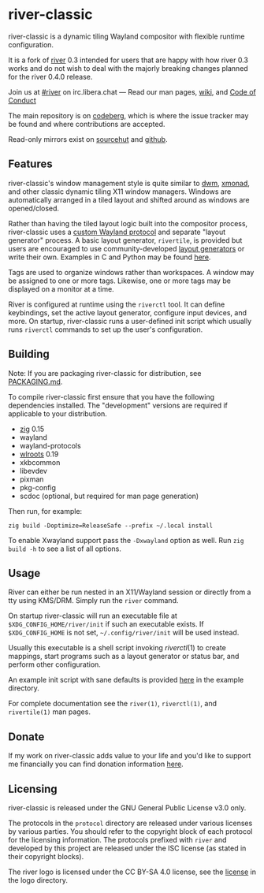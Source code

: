 # river-classic

river-classic is a dynamic tiling Wayland compositor with flexible runtime
configuration.

It is a fork of [river](https://codeberg.org/river/river) 0.3 intended for users
that are happy with how river 0.3 works and do not wish to deal with the majorly
breaking changes planned for the river 0.4.0 release.

Join us at [#river](https://web.libera.chat/?channels=#river) on irc.libera.chat —
Read our man pages, [wiki](https://codeberg.org/river/wiki), and
[Code of Conduct](CODE_OF_CONDUCT.md)

The main repository is on [codeberg](https://codeberg.org/river/river-classic),
which is where the issue tracker may be found and where contributions are accepted.

Read-only mirrors exist on [sourcehut](https://git.sr.ht/~ifreund/river-classic)
and [github](https://github.com/riverwm/river-classic).

## Features

river-classic's window management style is quite similar to
[dwm](http://dwm.suckless.org), [xmonad](https://xmonad.org), and other classic
dynamic tiling X11 window managers. Windows are automatically arranged in a tiled
layout and shifted around as windows are opened/closed.

Rather than having the tiled layout logic built into the compositor process,
river-classic uses a [custom Wayland
protocol](https://codeberg.org/river/river-classic/src/branch/master/protocol/river-layout-v3.xml)
and separate "layout generator" process. A basic layout generator, `rivertile`,
is provided but users are encouraged to use community-developed [layout
generators](https://codeberg.org/river/wiki/src/branch/master/pages/Community-Layouts.md)
or write their own. Examples in C and Python may be found
[here](https://codeberg.org/river/river-classic/src/branch/master/contrib).

Tags are used to organize windows rather than workspaces. A window may be
assigned to one or more tags. Likewise, one or more tags may be displayed on a
monitor at a time.

River is configured at runtime using the `riverctl` tool. It can define
keybindings, set the active layout generator, configure input devices, and more.
On startup, river-classic runs a user-defined init script which usually runs
`riverctl` commands to set up the user's configuration.

## Building

Note: If you are packaging river-classic for distribution, see [PACKAGING.md](PACKAGING.md).

To compile river-classic first ensure that you have the following dependencies
installed. The "development" versions are required if applicable to your
distribution.

- [zig](https://ziglang.org/download/) 0.15
- wayland
- wayland-protocols
- [wlroots](https://gitlab.freedesktop.org/wlroots/wlroots) 0.19
- xkbcommon
- libevdev
- pixman
- pkg-config
- scdoc (optional, but required for man page generation)

Then run, for example:
```
zig build -Doptimize=ReleaseSafe --prefix ~/.local install
```
To enable Xwayland support pass the `-Dxwayland` option as well.
Run `zig build -h` to see a list of all options.

## Usage

River can either be run nested in an X11/Wayland session or directly
from a tty using KMS/DRM. Simply run the `river` command.

On startup river-classic will run an executable file at `$XDG_CONFIG_HOME/river/init`
if such an executable exists. If `$XDG_CONFIG_HOME` is not set,
`~/.config/river/init` will be used instead.

Usually this executable is a shell script invoking *riverctl*(1) to create
mappings, start programs such as a layout generator or status bar, and
perform other configuration.

An example init script with sane defaults is provided [here](example/init)
in the example directory.

For complete documentation see the `river(1)`, `riverctl(1)`, and
`rivertile(1)` man pages.

## Donate

If my work on river-classic adds value to your life and you'd like to support me
financially you can find donation information [here](https://isaacfreund.com/donate/).

## Licensing

river-classic is released under the GNU General Public License v3.0 only.

The protocols in the `protocol` directory are released under various licenses by
various parties. You should refer to the copyright block of each protocol for
the licensing information. The protocols prefixed with `river` and developed by
this project are released under the ISC license (as stated in their copyright
blocks).

The river logo is licensed under the CC BY-SA 4.0 license, see the
[license](logo/LICENSE) in the logo directory.
